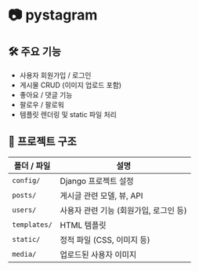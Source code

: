 # 📷 pystagram

## 🛠 주요 기능

- 사용자 회원가입 / 로그인
- 게시물 CRUD (이미지 업로드 포함)
- 좋아요 / 댓글 기능
- 팔로우 / 팔로워
- 템플릿 렌더링 및 static 파일 처리

## 📁 프로젝트 구조

| 폴더 / 파일 | 설명 |
|-------------|------|
| `config/` | Django 프로젝트 설정 |
| `posts/` | 게시글 관련 모델, 뷰, API |
| `users/` | 사용자 관련 기능 (회원가입, 로그인 등) |
| `templates/` | HTML 템플릿 |
| `static/` | 정적 파일 (CSS, 이미지 등) |
| `media/` | 업로드된 사용자 이미지 |
